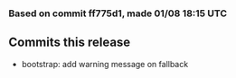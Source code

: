 ### Based on commit ff775d1, made 01/08 18:15 UTC
## Commits this release
  - bootstrap: add warning message on fallback